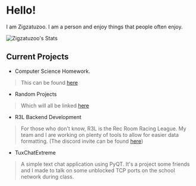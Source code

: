 # Hello!
I am Zigzatuzoo. I am a person and enjoy things that people often enjoy.

![Zigzatuzoo's Stats](https://github-readme-stats.vercel.app/api?username=zigzatuzoo&show_icons=true&theme=radical)


## Current Projects
- Computer Science Homework. 
> This can be found [here](https://www.zigzatuzoo.xyz/cspap)
- Random Projects
> Which will all be linked [here](https://www.zigzatuzoo.xyz/current-projects)
- R3L Backend Development
> For those who don't know, R3L is the Rec Room Racing League. My team and I are working on plenty of tools to allow for easier data formatting. (The discord invite can be found [here](https://discord.r3l.org))
- TuxChatExtreme
> A simple text chat application using PyQT. It's a project some friends and I made to talk on some unblocked TCP ports on the school network during class.